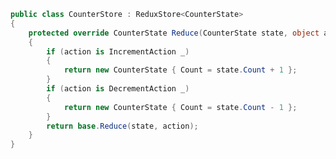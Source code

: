 ﻿```csharp
public class CounterStore : ReduxStore<CounterState>
{
    protected override CounterState Reduce(CounterState state, object action)
    {
        if (action is IncrementAction _)
        {
            return new CounterState { Count = state.Count + 1 };
        }
        if (action is DecrementAction _)
        {
            return new CounterState { Count = state.Count - 1 };
        }
        return base.Reduce(state, action);
    }
}
```